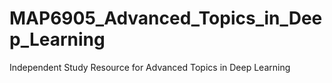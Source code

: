 # MAP6905_Advanced_Topics_in_Deep_Learning
Independent Study Resource for Advanced Topics in Deep Learning
